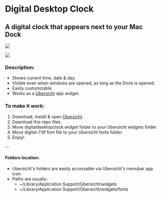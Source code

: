 # Digital Desktop Clock
## A digital clock that appears next to your Mac Dock

![](https://i.imgur.com/PqMaqgh.png)

![](https://i.imgur.com/k3liYcf.png)

### Description:
* Shows current time, date & day.
* Visible even when windows are opened, as long as the Dock is opened.
* Easily customizable.
* Works as a [Übersicht](http://tracesof.net/uebersicht/) app widget.

### To make it work:
1. Download, install & open [Übersicht](http://tracesof.net/uebersicht/).
2. Download this repo files.
3. Move digitaldesktopclock.widget folder to your Ubersicht widgets folder.
4. Move digital-7.ttf font file to your Ubersicht fonts folder. 
5. Enjoy!

--

#### Folders location:
- Ubersicht's folders are easily accessable via Ubersicht's menubar app icon.
- Paths are usually: 
  - ~/Library/Application Support/Übersicht/widgets 
  - ~/Library/Application Support/Übersicht/widgets/fonts
